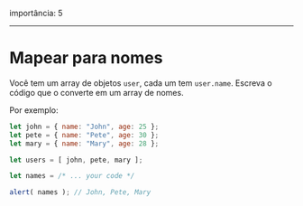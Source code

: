 importância: 5

---

# Mapear para nomes

Você tem um array de objetos `user`, cada um tem `user.name`. Escreva o código que o converte em um array de nomes.

Por exemplo:

```js no-beautify
let john = { name: "John", age: 25 };
let pete = { name: "Pete", age: 30 };
let mary = { name: "Mary", age: 28 };

let users = [ john, pete, mary ];

let names = /* ... your code */

alert( names ); // John, Pete, Mary
```

